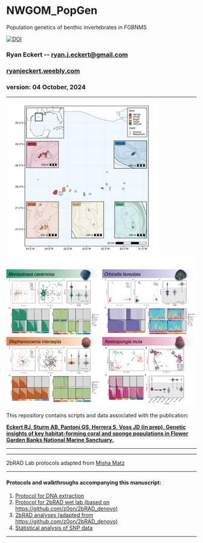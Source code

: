 # NWGOM_PopGen
 Population genetics of benthic invertebrates in FGBNMS

[![DOI](https://zenodo.org/badge/DOI/10.5281/zenodo/xxxxx.svg)](https://doi.org/10.5281/zenodo.xxxx)

### Ryan Eckert -- <ryan.j.eckert@gmail.com>
### [ryanjeckert.weebly.com](https://ryanjeckert.weebly.com)
### version: 04 October, 2024

------------------------------------------------------------------------
<img src="figures/figure1.png" width="400"/> <img src="figures/extras/nwgom_structure.png" height="400"/> 

This repository contains scripts and data associated with the publication:

**[Eckert RJ, Sturm AB, Pantoni GS, Herrera S, Voss JD (in prep). Genetic insights of key habitat-forming coral and sponge populations in Flower Garden Banks National Marine Sanctuary.](https://)**

------------------------------------------------------------------------


------------------------------------------------------------------------

2bRAD Lab protocols adapted from [Misha Matz](https://docs.google.com/document/d/1am7L_Pa5JQ4sSx0eT5j4vdNPy5FUAtMZRsJZ0Ar5g9U/edit?usp=sharing)

------------------------------------------------------------------------

#### Protocols and walkthroughs accompanying this manuscript:

1.  [Protocol for DNA extraction](https://ryaneckert.github.io/labProtocols/dnaExtraction/)
2.  [Protocol for 2bRAD wet lab (based on https://github.com/z0on/2bRAD_denovo)](https://ryaneckert.github.io/labProtocols/2bRAD/)
3. [2bRAD analyses (adapted from https://github.com/z0on/2bRAD_denovo)](https://ryaneckert.github.io/NWGOM_PopGen/code/)
4.  [Statistical analysis of SNP data](https://ryaneckert.github.io/NWGOM_PopGen/data/)

------------------------------------------------------------------------
